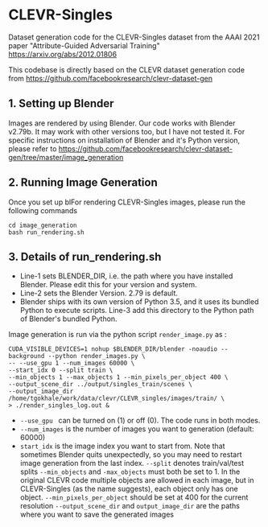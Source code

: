 # CLEVR-Singles
Dataset generation code for the CLEVR-Singles dataset from the AAAI 2021 paper "Attribute-Guided Adversarial Training" https://arxiv.org/abs/2012.01806

This codebase is directly based on the CLEVR dataset generation code from https://github.com/facebookresearch/clevr-dataset-gen 

## 1. Setting up Blender
Images are rendered by using Blender. Our code works with Blender v2.79b. It may work with other versions too, but I have not tested it. For specific instructions on installation of Blender and it's Python version, please refer to https://github.com/facebookresearch/clevr-dataset-gen/tree/master/image_generation

## 2. Running Image Generation
Once you set up blFor rendering CLEVR-Singles images, please run the following commands
``` 
cd image_generation 
bash run_rendering.sh 
```

## 3. Details of run_rendering.sh
- Line-1 sets BLENDER_DIR, i.e. the path where you have installed Blender.  Please edit this for your version and system.  
- Line-2 sets the Blender Version. 2.79 is default. 
- Blender ships with its own version of Python 3.5, and it uses its bundled Python to execute scripts. Line-3 add this directory to the Python path of Blender's bundled Python.

Image generation is run via the python script `render_image.py` as :
```
CUDA_VISIBLE_DEVICES=1 nohup $BLENDER_DIR/blender -noaudio --background --python render_images.py \
-- --use_gpu 1 --num_images 60000 \
--start_idx 0 --split train \
--min_objects 1 --max_objects 1 --min_pixels_per_object 400 \
--output_scene_dir ../output/singles_train/scenes \
--output_image_dir /home/tgokhale/work/data/clevr/CLEVR_singles/images/train/ \
> ./render_singles_log.out &
```

- `--use_gpu ` can be turned on (1) or off (0). The code runs in both modes.
- `--num_images` is the number of images you want to generation (default: 60000)
- `start_idx` is the image index you want to start from.  Note that sometimes Blender quits unexpectedly, so you may need to restart image generation from the last index. 
`--split` denotes train/val/test splits
`--min_objects` and `-max_objects` must both be set to 1.  In the original CLEVR code multiple objects are allowed in each image, but in CLEVR-Singles (as the name suggests), each object only has one object. 
`--min_pixels_per_object` should be set at 400 for the current resolution
`--output_scene_dir` and `output_image_dir` are the paths where you want to save the generated images




